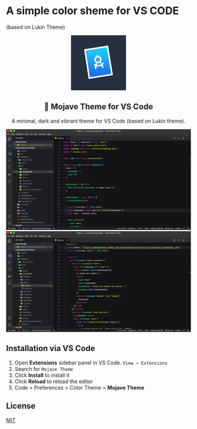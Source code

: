 <h1>A simple color sheme for VS CODE</h1> 
<span>(based on Lukin Theme)</span>

<p align="center">
  <img src="./images/icon.png" alt="Mojave Theme Logo" width="150">
</p>
<h2 align="center">
  🎨 Mojave Theme for VS Code
</h2>
<p align="center">
  A minimal, dark and vibrant theme for VS Code (based on Lukin theme).
</p>

<img width="1434" alt="Mojave Theme Screenshot" src="./images/Screenshot1.png">

<img width="1434" alt="Mojave Theme Screenshot" src="./images/Screenshot2.png">


## Installation via VS Code

1. Open **Extensions** sidebar panel in VS Code. `View → Extensions`
2. Search for `Mojave Theme`
3. Click **Install** to install it
4. Click **Reload** to reload the editor
5. Code > Preferences > Color Theme > **Mojave Theme**

## License

[MIT](./license.md)
